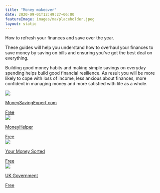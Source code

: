 ```yaml
---
title: "Money makeover"
date: 2020-09-01T12:49:27+06:00
featureImage: images/ma/placeholder.jpeg
layout: static
---
```


How to refresh your finances and save over the year.

These guides will help you understand how to overhaul your finances to save money by saving on bills and ensuring you've got the best deal on everything.

Building good money habits and making simple savings on everyday spending helps build good financial resilience. As result you will be more likely to cope with loss of income, less anxious about finances, more confident in managing money and more satisfied with life as a whole.

<a class="ma-link" href="https://www.moneysavingexpert.com/family/money-help/"><div class="ma-card"><div class="ma-icon"><img src ="/images/icon-check.png"/></div><div class="ma-name"><p>MoneySavingExpert.com</p></div><div class="ma-paid-text"><span>Free</span></div></div></a><a class="ma-link" href="https://www.moneyhelper.org.uk/en/everyday-money/budgeting/how-to-save-money-on-household-bills"><div class="ma-card"><div class="ma-icon"><img src ="/images/icon-check.png"/></div><div class="ma-name"><p>MoneyHelper</p></div><div class="ma-paid-text"><span>Free</span></div></div></a><a class="ma-link" href="https://www.yourmoneysorted.co.uk/blog/bills-account-simplest-way-budgeting-ever"><div class="ma-card"><div class="ma-icon"><img src ="/images/icon-check.png"/></div><div class="ma-name"><p>Your Money Sorted</p></div><div class="ma-paid-text"><span>Free</span></div></div></a><a class="ma-link" href="https://helpforhouseholds.campaign.gov.uk/"><div class="ma-card"><div class="ma-icon"><img src ="/images/icon-check.png"/></div><div class="ma-name"><p>UK Government</p></div><div class="ma-paid-text"><span>Free</span></div></div></a>  

<br/><br/>






